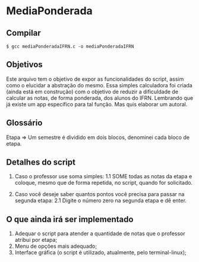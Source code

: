 # MediaPonderada

## Compilar

```
$ gcc mediaPonderadaIFRN.c -o mediaPonderadaIFRN
```
## Objetivos
Este arquivo tem o objetivo de expor as funcionalidades do script, assim como o elucidar a abstração do mesmo. Essa 
simples calculadora foi criada (ainda está em construção) com o objetivo de reduzir a dificuldade de calcular as 
notas, de forma ponderada, dos alunos do IFRN. Lembrando que já existe um app específico para tal função. Mas quis
elaborar um autoral.

## Glossário
Etapa => Um semestre é dividido em dois blocos, denominei cada bloco de etapa.

## Detalhes do script
1. Caso o professor use soma simples:
1.1 SOME todas as notas da etapa e coloque, mesmo que de forma repetida, no script, quando for solicitado.

2. Caso você deseje saber quantos pontos você precisa para passar na segunda etapa:
2.1 Digite o número zero na segunda etapa e dê enter.

## O que ainda irá ser implementado
1. Adequar o script para atender a quantidade de notas que o professor atribui por etapa;
2. Menu de opções mais adequado;
3. Interface gráfica (o script é utilizado, atualmente, pelo terminal-linux);
